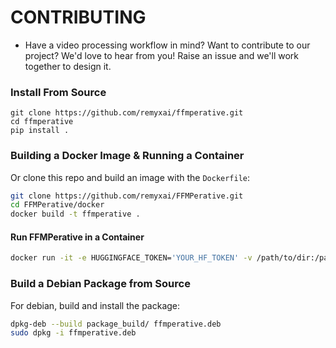 # CONTRIBUTING

* Have a video processing workflow in mind? Want to contribute to our project? We'd love to hear from you! Raise an issue and we'll work together to design it.

### Install From Source
```
git clone https://github.com/remyxai/ffmperative.git
cd ffmperative
pip install .
```

### Building a Docker Image & Running a Container
Or clone this repo and build an image with the `Dockerfile`:
```bash
git clone https://github.com/remyxai/FFMPerative.git
cd FFMPerative/docker
docker build -t ffmperative .
```

#### Run FFMPerative in a Container
```bash
docker run -it -e HUGGINGFACE_TOKEN='YOUR_HF_TOKEN' -v /path/to/dir:/path/to/dir --entrypoint /bin/bash ffmperative:latest
```

### Build a Debian Package from Source
For debian, build and install the package:
```bash
dpkg-deb --build package_build/ ffmperative.deb
sudo dpkg -i ffmperative.deb
```

